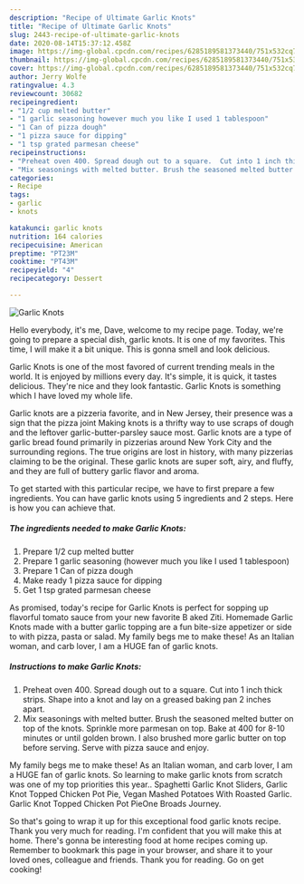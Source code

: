 ```yaml
---
description: "Recipe of Ultimate Garlic Knots"
title: "Recipe of Ultimate Garlic Knots"
slug: 2443-recipe-of-ultimate-garlic-knots
date: 2020-08-14T15:37:12.458Z
image: https://img-global.cpcdn.com/recipes/6285189581373440/751x532cq70/garlic-knots-recipe-main-photo.jpg
thumbnail: https://img-global.cpcdn.com/recipes/6285189581373440/751x532cq70/garlic-knots-recipe-main-photo.jpg
cover: https://img-global.cpcdn.com/recipes/6285189581373440/751x532cq70/garlic-knots-recipe-main-photo.jpg
author: Jerry Wolfe
ratingvalue: 4.3
reviewcount: 30682
recipeingredient:
- "1/2 cup melted butter"
- "1 garlic seasoning however much you like I used 1 tablespoon"
- "1 Can of pizza dough"
- "1 pizza sauce for dipping"
- "1 tsp grated parmesan cheese"
recipeinstructions:
- "Preheat oven 400. Spread dough out to a square.  Cut into 1 inch thick strips. Shape into a knot and lay on a greased baking pan 2 inches apart."
- "Mix seasonings with melted butter. Brush the seasoned melted butter on top of the knots. Sprinkle more parmesan on top.  Bake at 400 for 8-10 minutes or until golden brown. I also brushed more garlic butter on top before serving.  Serve with pizza sauce and enjoy."
categories:
- Recipe
tags:
- garlic
- knots

katakunci: garlic knots 
nutrition: 164 calories
recipecuisine: American
preptime: "PT23M"
cooktime: "PT43M"
recipeyield: "4"
recipecategory: Dessert

---
```



![Garlic Knots](https://img-global.cpcdn.com/recipes/6285189581373440/751x532cq70/garlic-knots-recipe-main-photo.jpg)

Hello everybody, it's me, Dave, welcome to my recipe page. Today, we're going to prepare a special dish, garlic knots. It is one of my favorites. This time, I will make it a bit unique. This is gonna smell and look delicious.

Garlic Knots is one of the most favored of current trending meals in the world. It is enjoyed by millions every day. It's simple, it is quick, it tastes delicious. They're nice and they look fantastic. Garlic Knots is something which I have loved my whole life.

Garlic knots are a pizzeria favorite, and in New Jersey, their presence was a sign that the pizza joint Making knots is a thrifty way to use scraps of dough and the leftover garlic-butter-parsley sauce most. Garlic knots are a type of garlic bread found primarily in pizzerias around New York City and the surrounding regions. The true origins are lost in history, with many pizzerias claiming to be the original. These garlic knots are super soft, airy, and fluffy, and they are full of buttery garlic flavor and aroma.


To get started with this particular recipe, we have to first prepare a few ingredients. You can have garlic knots using 5 ingredients and 2 steps. Here is how you can achieve that.

<!--inarticleads1-->

##### The ingredients needed to make Garlic Knots:

1. Prepare 1/2 cup melted butter
1. Prepare 1 garlic seasoning (however much you like I used 1 tablespoon)
1. Prepare 1 Can of pizza dough
1. Make ready 1 pizza sauce for dipping
1. Get 1 tsp grated parmesan cheese


As promised, today&#39;s recipe for Garlic Knots is perfect for sopping up flavorful tomato sauce from your new favorite B aked Ziti. Homemade Garlic Knots made with a butter garlic topping are a fun bite-size appetizer or side to with pizza, pasta or salad. My family begs me to make these! As an Italian woman, and carb lover, I am a HUGE fan of garlic knots. 

<!--inarticleads2-->

##### Instructions to make Garlic Knots:

1. Preheat oven 400. Spread dough out to a square.  Cut into 1 inch thick strips. Shape into a knot and lay on a greased baking pan 2 inches apart.
1. Mix seasonings with melted butter. Brush the seasoned melted butter on top of the knots. Sprinkle more parmesan on top.  Bake at 400 for 8-10 minutes or until golden brown. I also brushed more garlic butter on top before serving.  Serve with pizza sauce and enjoy.


My family begs me to make these! As an Italian woman, and carb lover, I am a HUGE fan of garlic knots. So learning to make garlic knots from scratch was one of my top priorities this year.. Spaghetti Garlic Knot Sliders, Garlic Knot Topped Chicken Pot Pie, Vegan Mashed Potatoes With Roasted Garlic. Garlic Knot Topped Chicken Pot PieOne Broads Journey. 

So that's going to wrap it up for this exceptional food garlic knots recipe. Thank you very much for reading. I'm confident that you will make this at home. There's gonna be interesting food at home recipes coming up. Remember to bookmark this page in your browser, and share it to your loved ones, colleague and friends. Thank you for reading. Go on get cooking!

